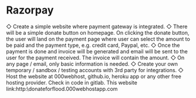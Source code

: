 # Razorpay
◇ Create a simple website where payment gateway is integrated.
◇ There will be a simple donate button on homepage. On clicking
the donate button, the user will land on the payment page where
user can select the amount to be paid and the payment type, e.g.
credit card, Paypal, etc.
◇ Once the payment is done and invoice will be generated and
email will be sent to the user for the payment received. The
invoice will contain the amount.
◇ On any page / email, only basic information is needed.
◇ Create your own temporary / sandbox / testing accounts with 3rd
party for integrations.
◇ Host the website at 000webhost, github.io, heroku app or any
other free hosting provider. Check in code in gitlab.
This website link:http:\donateforflood.000webhostapp.com
